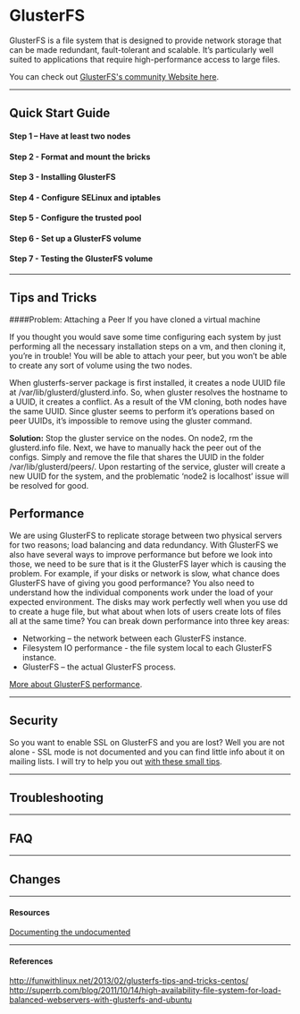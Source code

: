 # GlusterFS

GlusterFS is a file system that is designed to provide network storage that can be made redundant, 
fault-tolerant and scalable. It’s particularly well suited to applications that require high-performance 
access to large files.

You can check out [GlusterFS's community Website here](http://www.gluster.org/).

***

## Quick Start Guide

#### Step 1 – Have at least two nodes

#### Step 2 - Format and mount the bricks

#### Step 3 - Installing GlusterFS

#### Step 4 - Configure SELinux and iptables

#### Step 5 - Configure the trusted pool

#### Step 6 - Set up a GlusterFS volume

#### Step 7 - Testing the GlusterFS volume

***
## Tips and Tricks

####Problem: Attaching a Peer If you have cloned a virtual machine

If you thought you would save some time configuring each system by just performing all the necessary installation steps on a vm, and then cloning it, you’re in trouble! You will be able to attach your peer, but you won’t be able to create any sort of volume using the two nodes.

When glusterfs-server package is first installed, it creates a node UUID file at /var/lib/glusterd/glusterd.info.
So, when gluster resolves the hostname to a UUID, it creates a conflict. As a result of the VM cloning, both nodes have the same UUID.  Since gluster seems to perform it’s operations based on peer UUIDs, it’s impossible to remove using the gluster command.

**Solution:** Stop the gluster service on the nodes.  On node2, rm the glusterd.info file.  Next, we have to manually hack the peer out of the configs.  Simply and remove the file that shares the UUID in the folder /var/lib/glusterd/peers/. Upon restarting of the service, gluster will create a new UUID for the system, and the problematic ‘node2 is localhost’ issue will be resolved for good.

## Performance

We are using GlusterFS to replicate storage between two physical servers for two reasons; load balancing and data redundancy. With GlusterFS we also have several ways to improve performance but before we look into those, we need to be sure that is it the GlusterFS layer which is causing the problem. For example, if your disks or network is slow, what chance does GlusterFS have of giving you good performance? You also need to understand how the individual components work under the load of your expected environment. The disks may work perfectly well when you use dd to create a huge file, but what about when lots of users create lots of files all at the same time? You can break down performance into three key areas:

* Networking – the network between each GlusterFS instance.
* Filesystem IO performance - the file system local to each GlusterFS instance.
* GlusterFS – the actual GlusterFS process.

[More about GlusterFS performance](performance.md).

***
## Security
So you want to enable SSL on GlusterFS and you are lost? Well you are not alone - SSL mode is not documented and you can find little info about it on mailing lists. I will try to help you out [with these small tips](security.md).
***
## Troubleshooting
***
## FAQ
***
## Changes
***
#### Resources
[Documenting the undocumented](http://www.gluster.org/community/documentation/index.php/Documenting_the_undocumented)
***
#### References
http://funwithlinux.net/2013/02/glusterfs-tips-and-tricks-centos/  
http://superrb.com/blog/2011/10/14/high-availability-file-system-for-load-balanced-webservers-with-glusterfs-and-ubuntu
